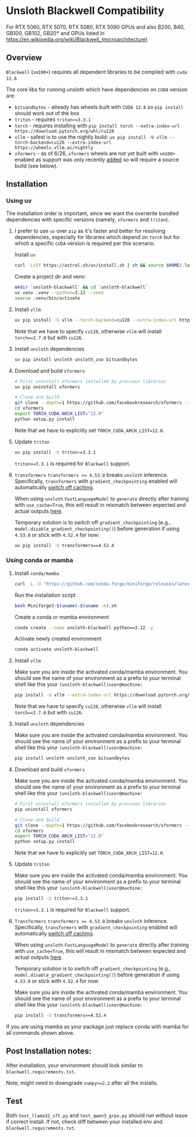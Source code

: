 # Unsloth Blackwell Compatibility

For RTX 5060, RTX 5070, RTX 5080, RTX 5090 GPUs and also B200, B40, GB100, GB102, GB20* and GPUs listed in https://en.wikipedia.org/wiki/Blackwell_(microarchitecture)

## Overview

`Blackwell` (`sm100+`) requires all dependent libraries to be compiled with `cuda 12.8`.

The core libs for running unsloth which have dependencies on `CUDA` version are:
- `bitsandbytes` - already has wheels built with `CUDA 12.8` so `pip install` should work out of the box
- `triton` - requires `triton>=3.3.1`
- `torch` - requires installing with `pip install torch --extra-index-url https://download.pytorch.org/whl/cu128`
- `vllm` - safest is to use the nightly build: `uv pip install -U vllm --torch-backend=cu128 --extra-index-url https://wheels.vllm.ai/nightly`
- `xformers` - as of 6/26, `xformers` wheels are not yet built with `sm100+` enabled as support was only recently [added](https://github.com/facebookresearch/xformers/commit/d9b3b6e2b38ca485c89507ef8ac1fbef2723cdfa) so will require a source build (see below).

## Installation

### Using uv

The installation order is important, since we want the overwrite bundled dependencies with specific versions (namely, `xformers` and `triton`).

1) I prefer to use `uv` over `pip` as it's faster and better for resolving dependencies, especially for libraries which depend on `torch` but for which a specific `CUDA` version is required per this scenario.

    Install `uv`

    ```bash
    curl -LsSf https://astral.sh/uv/install.sh | sh && source $HOME/.local/bin/env
    ```

    Create a project dir and venv:

    ```bash
    mkdir `unsloth-blackwell` && cd `unsloth-blackwell`
    uv venv .venv --python=3.12 --seed
    source .venv/bin/activate
    ```

2) Install `vllm`

    ```bash
    uv pip install -U vllm --torch-backend=cu128 --extra-index-url https://wheels.vllm.ai/nightly
    ```

    Note that we have to specify `cu128`, otherwise `vllm` will install `torch==2.7.0` but with `cu126`.

3) Install `unsloth` dependencies

    ```bash
    uv pip install unsloth unsloth_zoo bitsandbytes
    ```

4) Download and build `xformers`

    ```bash
    # First uninstall xformers installed by previous libraries
    uv pip uninstall xformers

    # Clone and build
    git clone --depth=1 https://github.com/facebookresearch/xformers --recursive
    cd xformers
    export TORCH_CUDA_ARCH_LIST="12.0"
    python setup.py install
    ```

    Note that we have to explicitly set `TORCH_CUDA_ARCH_LIST=12.0`.

5) Update `triton`

    ```bash
    uv pip install -U triton>=3.3.1
    ```

    `triton>=3.3.1` is required for `Blackwell` support.

6) `transformers`
    `transformers >= 4.53.0` breaks `unsloth` inference.  Specifically, `transformers` with `gradient_checkpointing` enabled will automatically [switch off caching](https://github.com/huggingface/transformers/blob/67ddc82fbc7e52c6f42a395b4a6d278c55b77a39/src/transformers/modeling_layers.py#L52-L59).

    When using `unsloth` `FastLanguageModel` to `generate` directly after training with `use_cache=True`, this will result in mismatch between expected and actual outputs [here](https://github.com/unslothai/unsloth/blob/bfa6a3678e2fb8097c5ece41d095a8051f099db3/unsloth/models/llama.py#L939).

    Temporary solution is to switch off `gradient_checkpointing` (e.g., `model.disable_gradient_checkpointing()`) before generation if using `4.53.0` or stick with `4.52.4` for now:

    ```bash
    uv pip install -U transformers==4.52.4
    ```


### Using conda or mamba

1) Install `conda/mamba`

    ```bash
    curl -L -O "https://github.com/conda-forge/miniforge/releases/latest/download/Miniforge3-$(uname)-$(uname -m).sh"
    ```

    Run the installation script
    ```bash
    bash Miniforge3-$(uname)-$(uname -m).sh
    ```

    Create a conda or mamba environment
    ```bash
    conda create --name unsloth-blackwell python==3.12 -y
    ```

    Activate newly created environment
    ```bash
    conda activate unsloth-blackwell
    ```

2) Install `vllm`

    Make sure you are inside the activated conda/mamba environment. You should see the name of your environment as a prefix to your terminal shell like this your  `(unsloth-blackwell)user@machine:`

    ```bash
    pip install -U vllm --extra-index-url https://download.pytorch.org/whl/cu128 --extra-index-url https://wheels.vllm.ai/nightly
    ```

    Note that we have to specify `cu128`, otherwise `vllm` will install `torch==2.7.0` but with `cu126`.

3) Install `unsloth` dependencies

    Make sure you are inside the activated conda/mamba environment. You should see the name of your environment as a prefix to your terminal shell like this your  `(unsloth-blackwell)user@machine:`

    ```bash
    pip install unsloth unsloth_zoo bitsandbytes
    ```

4) Download and build `xformers`

    Make sure you are inside the activated conda/mamba environment. You should see the name of your environment as a prefix to your terminal shell like this your  `(unsloth-blackwell)user@machine:`

    ```bash
    # First uninstall xformers installed by previous libraries
    pip uninstall xformers

    # Clone and build
    git clone --depth=1 https://github.com/facebookresearch/xformers --recursive
    cd xformers
    export TORCH_CUDA_ARCH_LIST="12.0"
    python setup.py install
    ```

    Note that we have to explicitly set `TORCH_CUDA_ARCH_LIST=12.0`.

5) Update `triton`

    Make sure you are inside the activated conda/mamba environment. You should see the name of your environment as a prefix to your terminal shell like this your  `(unsloth-blackwell)user@machine:`

    ```bash
    pip install -U triton>=3.3.1
    ```

    `triton>=3.3.1` is required for `Blackwell` support.

6) `Transformers`
    `transformers >= 4.53.0` breaks `unsloth` inference.  Specifically, `transformers` with `gradient_checkpointing` enabled will automatically [switch off caching](https://github.com/huggingface/transformers/blob/67ddc82fbc7e52c6f42a395b4a6d278c55b77a39/src/transformers/modeling_layers.py#L52-L59).

    When using `unsloth` `FastLanguageModel` to `generate` directly after training with `use_cache=True`, this will result in mismatch between expected and actual outputs [here](https://github.com/unslothai/unsloth/blob/bfa6a3678e2fb8097c5ece41d095a8051f099db3/unsloth/models/llama.py#L939).

    Temporary solution is to switch off `gradient_checkpointing` (e.g., `model.disable_gradient_checkpointing()`) before generation if using `4.53.0` or stick with `4.52.4` for now:

    Make sure you are inside the activated conda/mamba environment. You should see the name of your environment as a prefix to your terminal shell like this your  `(unsloth-blackwell)user@machine:`

    ```bash
    pip install -U transformers==4.52.4
    ```


If you are using mamba as your package just replace conda with mamba for all commands shown above.


## Post Installation notes:

After installation, your environment should look similar to `blackwell.requirements.txt`.

Note, might need to downgrade `numpy<=2.2` after all the installs.

## Test
Both `test_llama32_sft.py` and `test_qwen3_grpo.py` should run without issue if correct install. If not, check diff between your installed env and `blackwell.requirements.txt`.
